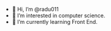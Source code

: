 - 👋 Hi, I’m @radu011
- 👀 I’m interested in computer science.
- 🌱 I’m currently learning Front End.

<!---
radu011/radu011 is a ✨ special ✨ repository because its `README.md` (this file) appears on your GitHub profile.
You can click the Preview link to take a look at your changes.
--->
